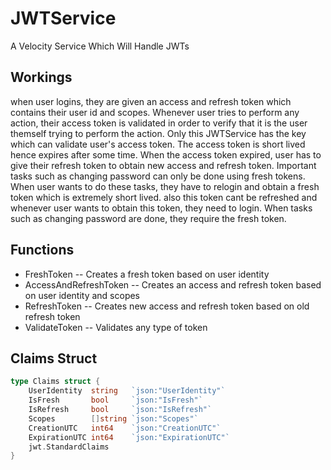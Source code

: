 # JWTService
A Velocity Service Which Will Handle JWTs

## Workings
when user logins, they are given an access and refresh token which contains their user id and scopes. Whenever user tries to perform any action, their access token is validated in order to verify that it is the user themself trying to perform the action. Only this JWTService has the key which can validate user's access token. The access token is short lived hence expires after some time. When the access token expired, user has to give their refresh token to obtain new access and refresh token. Important tasks such as changing password can only be done using fresh tokens. When user wants to do these tasks, they have to relogin and obtain a fresh token which is extremely short lived. also this token cant be refreshed and whenever user wants to obtain this token, they need to login. When tasks such as changing password are done, they require the fresh token.

## Functions
- FreshToken -- Creates a fresh token based on user identity
- AccessAndRefreshToken -- Creates an access and refresh token based on user identity and scopes
- RefreshToken -- Creates new access and refresh token based on old refresh token
- ValidateToken -- Validates any type of token

## Claims Struct
```go
type Claims struct {
	UserIdentity  string   `json:"UserIdentity"`
	IsFresh       bool     `json:"IsFresh"`
	IsRefresh     bool     `json:"IsRefresh"`
	Scopes        []string `json:"Scopes"`
	CreationUTC   int64    `json:"CreationUTC"`
	ExpirationUTC int64    `json:"ExpirationUTC"`
	jwt.StandardClaims
}
```